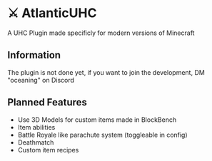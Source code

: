 
# ⚔️ AtlanticUHC

A UHC Plugin made specificly for modern versions of Minecraft

## Information
The plugin is not done yet, if you want to join the development, DM "oceaning" on Discord

## Planned Features
- Use 3D Models for custom items made in BlockBench
- Item abilities
- Battle Royale like parachute system (toggleable in config)
- Deathmatch
- Custom item recipes

